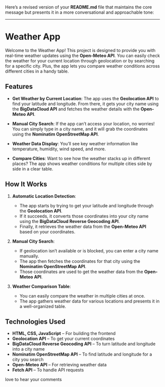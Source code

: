 Here’s a revised version of your **README.md** file that maintains the core message but presents it in a more conversational and approachable tone:

---

# Weather App

Welcome to the Weather App! This project is designed to provide you with real-time weather updates using the **Open-Meteo API**. You can easily check the weather for your current location through geolocation or by searching for a specific city. Plus, the app lets you compare weather conditions across different cities in a handy table.

## Features

- **Get Weather by Current Location**: The app uses the **Geolocation API** to find your latitude and longitude. From there, it gets your city name using the **BigDataCloud API** and fetches the weather details with the **Open-Meteo API**.
  
- **Manual City Search**: If the app can’t access your location, no worries! You can simply type in a city name, and it will grab the coordinates using the **Nominatim OpenStreetMap API**.
  
- **Weather Data Display**: You’ll see key weather information like temperature, humidity, wind speed, and more.
  
- **Compare Cities**: Want to see how the weather stacks up in different places? The app shows weather conditions for multiple cities side by side in a clear table.

## How It Works

1. **Automatic Location Detection**:
   - The app starts by trying to get your latitude and longitude through the **Geolocation API**.
   - If it succeeds, it converts those coordinates into your city name using the **BigDataCloud Reverse Geocoding API**.
   - Finally, it retrieves the weather data from the **Open-Meteo API** based on your coordinates.

2. **Manual City Search**:
   - If geolocation isn’t available or is blocked, you can enter a city name manually.
   - The app then fetches the coordinates for that city using the **Nominatim OpenStreetMap API**.
   - Those coordinates are used to get the weather data from the **Open-Meteo API**.

3. **Weather Comparison Table**:
   - You can easily compare the weather in multiple cities at once.
   - The app gathers weather data for various locations and presents it in a well-organized table.

## Technologies Used

- **HTML, CSS, JavaScript** – For building the frontend
- **Geolocation API** – To get your current coordinates
- **BigDataCloud Reverse Geocoding API** – To turn latitude and longitude into a city name
- **Nominatim OpenStreetMap API** – To find latitude and longitude for a city you search
- **Open-Meteo API** – For retrieving weather data
- **Fetch API** – To handle API requests

love to hear your comments
